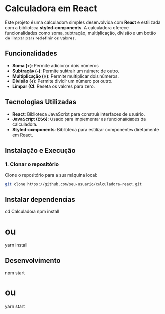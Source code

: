 # Calculadora em React

Este projeto é uma calculadora simples desenvolvida com **React** e estilizada com a biblioteca **styled-components**. A calculadora oferece funcionalidades como soma, subtração, multiplicação, divisão e um botão de limpar para redefinir os valores.

## Funcionalidades

- **Soma (+)**: Permite adicionar dois números.
- **Subtração (-)**: Permite subtrair um número de outro.
- **Multiplicação (×)**: Permite multiplicar dois números.
- **Divisão (÷)**: Permite dividir um número por outro.
- **Limpar (C)**: Reseta os valores para zero.

## Tecnologias Utilizadas

- **React**: Biblioteca JavaScript para construir interfaces de usuário.
- **JavaScript (ES6)**: Usado para implementar as funcionalidades da calculadora.
- **Styled-components**: Biblioteca para estilizar componentes diretamente em React.

## Instalação e Execução

### 1. Clonar o repositório

Clone o repositório para a sua máquina local:

```bash
git clone https://github.com/seu-usuario/calculadora-react.git
```

## Instalar dependencias
cd Calculadora
npm install
# ou
yarn install

## Desenvolvimento
npm start
# ou
yarn start

